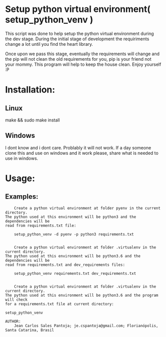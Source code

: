 # Setup python virtual environment( setup_python_venv )

This script was done to help setup the python virtual environment during
the dev stage. During the initial stage of development the requiriments
change a lot until you find the heart library.

Once upon we pass this stage, eventually the requirements will
change and the pip will not clean the old requirements for you, pip is
your friend not your mommy. This program will help to keep the house
clean. Enjoy yourself :P

# Installation:
## Linux
make && sudo make install

## Windows
I dont know and i dont care. Problably it will not work. If a day
someone clone this and use on windows and it work please, share
what is needed to use in windows.

# Usage:
## Examples:

        Create a python virtual environment at folder pyenv in the current directory.
    The python used at this environment will be python3 and the dependencies will be
    read from requirements.txt file:

        setup_python_venv -d pyenv -p python3 requirements.txt


        Create a python virtual environment at folder .virtualenv in the current directory.
    The python used at this environment will be python3.6 and the dependencies will be
    read from requirements.txt and dev_requirements files:

        setup_python_venv requirements.txt dev_requirements.txt


        Create a python virtual environment at folder .virtualenv in the current directory.
    The python used at this environment will be python3.6 and the program will check
    for a requirements.txt file at current directory:

    setup_python_venv

    AUTHOR:
        Jean Carlos Sales Pantoja; je.cspantoja@gmail.com; Florianópolis, Santa Catarina, Brasil
